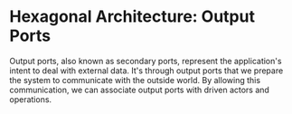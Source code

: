 # Hexagonal Architecture: Output Ports

Output ports, also known as secondary ports, represent the application's intent to deal
with external data. It's through output ports that we prepare the system to communicate
with the outside world. By allowing this communication, we can associate output ports
with driven actors and operations. 